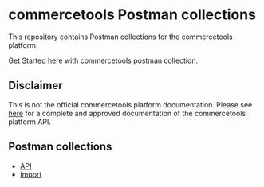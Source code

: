 # commercetools Postman collections

This repository contains Postman collections for the commercetools platform.

[Get Started here](GettingStarted.md) with commercetools postman collection.

## Disclaimer

This is not the official commercetools platform documentation. Please see [here](http://docs.commercetools.com/)
for a complete and approved documentation of the commercetools platform API.

## Postman collections 

* [API](api/)
* [Import](import/)
